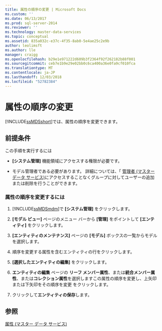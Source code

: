 ```yaml
---
title: 属性の順序の変更 | Microsoft Docs
ms.custom: ''
ms.date: 06/13/2017
ms.prod: sql-server-2014
ms.reviewer: ''
ms.technology: master-data-services
ms.topic: conceptual
ms.assetid: 835a032c-e37c-4f35-8ab0-5e4ae25c2e9b
author: leolimsft
ms.author: lle
manager: craigg
ms.openlocfilehash: b29e1e971222d609b3f2364f92f262182b88f001
ms.sourcegitcommit: ceb7e1b9e29e02bb0c6ca400a36e0fa9cf010fca
ms.translationtype: MT
ms.contentlocale: ja-JP
ms.lasthandoff: 12/03/2018
ms.locfileid: "52782384"
---
```

# <a name="change-the-order-of-attributes"></a>属性の順序の変更
  [!INCLUDE[ssMDSshort](../includes/ssmdsshort-md.md)]では、属性の順序を変更できます。  
  
## <a name="prerequisites"></a>前提条件  
 この手順を実行するには  
  
-   **[システム管理]** 機能領域にアクセスする権限が必要です。  
  
-   モデル管理者である必要があります。 詳細については、「 [管理者 &#40;マスター データ サービス&#41;](administrators-master-data-services.md)にアクセスすることなくグループに対してユーザーの追加または削除を行うことができます。  
  
### <a name="to-change-the-order-of-an-attribute"></a>属性の順序を変更するには  
  
1.  [!INCLUDE[ssMDSmdm](../includes/ssmdsmdm-md.md)]で **[システム管理]** をクリックします。  
  
2.  **[モデル ビュー]** ページのメニュー バーから **[管理]** をポイントして **[エンティティ]** をクリックします。  
  
3.  **[エンティティのメンテナンス]** ページの **[モデル]** ボックスの一覧からモデルを選択します。  
  
4.  順序を変更する属性を含むエンティティの行をクリックします。  
  
5.  **[選択したエンティティの編集]** をクリックします。  
  
6.  **エンティティの編集** ページの **リーフ メンバー属性**、または**統合メンバー属性**、または**コレクション属性**を選択しますこの属性の順序を変更し、上矢印または下矢印をその順序を変更 をクリックします。  
  
7.  クリックして**エンティティの保存**します。  
  
## <a name="see-also"></a>参照  
 [属性 (マスター データ サービス)](../../2014/master-data-services/attributes-master-data-services.md)  
  
  
